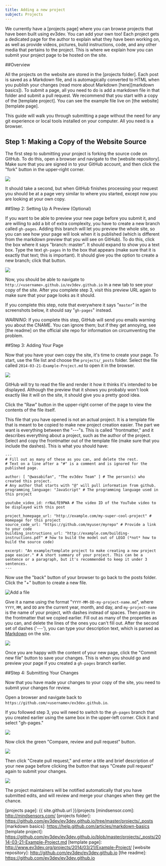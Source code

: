 ```yaml
---
title: Adding a new project
subject: Projects
---
```


We currently have a [projects page] where you can browse projects that have
been built using ev3dev. You can add your own too!  Each project gets a
dedicated page for the author to explain what they have been working on, as
well as provide videos, pictures, build instructions, code, and any other media
that pertains to the project. This is where we explain how you can submit your
project page to be hosted on the site.

##Overview

All the projects on the website are stored in the [projects folder].
Each post is saved as a Markdown file, and is automagically converted to HTML
when you publish your changes (read more about Markdown
[here][markdown basics]). To submit a page,
all you need to do is add a markdown file in that folder and submit a pull
request. We recommend that you start with a copy of the [template project].
You can see the example file live on [the website][template page].

This guide will walk you through submitting a page without the need for any git
experience or local tools installed on your computer. All you need is a
browser.

## Step 1: Making a Copy of the Website Source

The first step to submitting your project is forking the source code on GitHub.
To do this, open a browser and navigate to the [website repository]. Make
sure that you are signed in to your GitHub account, and then click the "fork"
button in the upper-right corner.

<img src="https://github-images.s3.amazonaws.com/help/repository/fork_button.jpg" style="max-width: 300px;" />

It should take a second, but when GitHub finishes processing your request you
should be at a page very similar to where you started, except now you are
looking at your own copy.

##Step 2: Setting Up A Preview (Optional)

If you want to be able to preview your new page before you submit it, and are
willing to add a bit of extra complexity, you have to create a new branch
called `gh-pages`. Adding this branch will let you preview the whole site, so
you can see how your page will look when it is published (which is different
from the markdown preview that you will see on GitHub). To do this, click the
box where it says "branch: master". It should expand to show you a text box.
Type the text `gh-pages` in to the box that appears (make sure that it is
exactly that text; this is important). It should give you the option to create
a new branch; click that button.

<img src="/images/Website/Branching-on-GitHub.png" style="max-width: 50%;" />

Now, you should be able to navigate to
`http://<username>.github.io/ev3dev.github.io` in a new tab to see your copy of
the site. After you complete step 3, visit this preview URL again to make sure
that your page looks as it should.

If you complete this step, note that everywhere it says "`master`" in the
screenshots below, it should say "`gh-pages`" instead.

*WARNING*: If you complete this step, GitHub will send you emails warning you
about the CNAME. You can ignore them; but if they get annoying, see [the readme]
on the official site repo for information on circumventing the problem.

##Step 3: Adding Your Page

Now that you have your own copy the site, it's time to create your page. To
start, use the file list and choose the `projects/_posts` folder. Select the
file called `2014-03-21-Example-Project.md` to open it in the browser.

<img src="/images/Website/Project-template-file-on-GitHub.png" style="max-width: 100%;" />

GitHub will try to read the file and render it how it thinks it's intended to
be displayed. Although the preview that it shows you probably won't look
exactly like it will on the site, it should give you a pretty good idea.

Click the "Raw" button in the upper-right corner of the page to view the
contents of the file itself.

This file that you have opened is not an actual project. It is a template file
that is meant to be copied to make new project creation easier. The part we
want is everything between the "---"s. This is called "frontmatter," and it
describes everything about a project, such as the author of the project. Select
and copy the frontmatter out of the template file (make sure that you include
the dashes). This is what you should have:

    ---
    # Fill out as many of these as you can, and delete the rest.
    # Text on a line after a "#" is a comment and is ignored for the published page.

    author: [ "@wasabifan", "The ev3dev Team" ] # The person(s) who created this project.
    # Any author that starts with "@" will pull information from github.
    programming_language: "JavaScript" # The programming language used in this project

    youtube_video_id: rrNaLfE9PWA # The video ID of the YouTube video to be displayed with this post

    project_homepage_url: "http://example.com/my-super-cool-project" # Homepage for this project
    source_code_url: "https://github.com/myuser/myrepo" # Provide a link to your code
    building_instructions_url: "http://example.com/building-instructions.pdf" # how to build the model out of LEGO (*not* how to build the source code)

    excerpt: "An example/template project to make creating a new project page easier." # A short summary of your project. This can be a sentence or a paragraph, but it's recommended to keep it under 3 sentences.
    ---

Now use the "back" button of your browser to go back to the posts folder. Click
the "+" button to create a new file.

![Add a file](/images/Website/Add-file-on-GitHub.png)

Give it a name using the format "`YYYY-MM-DD-my-project-name.md`", where
`YYYY`, `MM`, and `DD` are the current year, month, and day, and
`my-project-name` is the name of your project, with dashes instead of spaces.
Then paste in the frontmatter that we copied earlier. Fill out as many of the
properties as you can, and delete the lines of the ones you can't fill out.
After the second set of dashes ('---'), you can type your description text,
which is parsed as [Markdown](https://help.github.com/articles/markdown-basics)
on the site.

<img src="/images/Website/Creating-file-on-GitHub.png" style="max-width: 100%;" />

Once you are happy with the content of your new page, click the "Commit new
file" button to save your changes. This is when you should go and preview your
page if you created a `gh-pages` branch earlier.


##Step 4: Submitting Your Changes

Now that you have made your changes to your copy of the site, you need to
submit your changes for review.

Open a browser and navigate back to
`https://github.com/<username>/ev3dev.github.io`.

If you followed step 3, you will need to switch to the `gh-pages` branch that
you created earlier using the same box in the upper-left corner. Click it and
select "gh-pages."

<img src="/images/Website/Switching-branches-on-GitHub.png" style="max-width: 300px;" />

Now click the green "Compare, review and pull request" button.

<img src="https://github-images.s3.amazonaws.com/help/pull_requests/pull-request-start-review-button.png" style="max-width: 300px;" />

Then click "Create pull request," and enter a title and brief description of
your new page before clicking the button that says "Create pull request" again
to submit your changes.

<img src="/images/Website/Submitting-a-PR.png" style="max-width: 100%;" />

The project maintainers will be notified automatically that you have submitted
edits, and will review and merge your changes when they get the chance.

[projects page]: {{ site.github.url }}/projects
[mindsensor.com]: http://mindsensors.com/
[projects folder]: https://github.com/ev3dev/ev3dev.github.io/tree/master/projects/_posts
[markdown basics]: https://help.github.com/articles/markdown-basics
[template project]: https://github.com/ev3dev/ev3dev.github.io/blob/master/projects/_posts/2014-03-21-Example-Project.md
[template page]: http://www.ev3dev.org/projects/2014/03/21/Example-Project/
[website repository]: http://github.com/ev3dev/ev3dev.github.io
[the readme]: https://github.com/ev3dev/ev3dev.github.io
